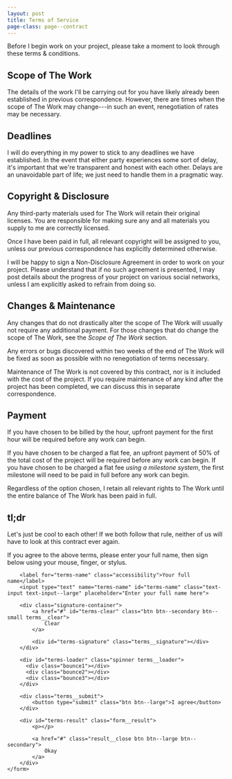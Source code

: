 ```yaml
---
layout: post
title: Terms of Service
page-class: page--contract
---
```



<p class="post__intro">
  Before I begin work on your project, please take a moment to look through these terms &amp; conditions.
</p>

## Scope of The Work

The details of the work I'll be carrying out for you have likely already been established in previous correspondence. However, there are times when the scope of The Work may change---in such an event, renegotiation of rates may be necessary.

## Deadlines

I will do everything in my power to stick to any deadlines we have established. In the event that either party experiences some sort of delay, it's important that we're transparent and honest with each other. Delays are an unavoidable part of life; we just need to handle them in a pragmatic way.

## Copyright & Disclosure

Any third-party materials used for The Work will retain their original licenses. You are responsible for making sure any and all materials you supply to me are correctly licensed.

Once I have been paid in full, all relevant copyright will be assigned to you, unless our previous correspondence has explicitly determined otherwise.

I will be happy to sign a Non-Disclosure Agreement in order to work on your project. Please understand that if no such agreement is presented, I may post details about the progress of your project on various social networks, unless I am explicitly asked to refrain from doing so.

## Changes & Maintenance

Any changes that do not drastically alter the scope of The Work will usually not require any additional payment. For those changes that do change the scope of The Work, see the *Scope of The Work* section.

Any errors or bugs discovered within two weeks of the end of The Work will be fixed as soon as possible with no renegotiation of terms necessary.

Maintenance of The Work is not covered by this contract, nor is it included with the cost of the project. If you require maintenance of any kind after the project has been completed, we can discuss this in separate correspondence.

## Payment

If you have chosen to be billed by the hour, upfront payment for the first hour will be required before any work can begin.

If you have chosen to be charged a flat fee, an upfront payment of 50% of the total cost of the project will be required before any work can begin. If you have chosen to be charged a flat fee *using a milestone system*, the first milestone will need to be paid in full before any work can begin.

Regardless of the option chosen, I retain all relevant rights to The Work until the entire balance of The Work has been paid in full.

## tl;dr

Let's just be cool to each other! If we both follow that rule, neither of us will have to look at this contract ever again.

<div>
    <form id="terms-form" class="terms" method="post" action="signature-post-mail.php">
        <p>If you agree to the above terms, please enter your full name, then sign below using your mouse, finger, or stylus.</p>

        <label for="terms-name" class="accessibility">Your full name</label>
        <input type="text" name="terms-name" id="terms-name" class="text-input text-input--large" placeholder="Enter your full name here">

        <div class="signature-container">
            <a href="#" id="terms-clear" class="btn btn--secondary btn--small terms__clear">
                Clear
            </a>

            <div id="terms-signature" class="terms__signature"></div>
        </div>

        <div id="terms-loader" class="spinner terms__loader">
          <div class="bounce1"></div>
          <div class="bounce2"></div>
          <div class="bounce3"></div>
        </div>

        <div class="terms__submit">
            <button type="submit" class="btn btn--large">I agree</button>
        </div>

        <div id="terms-result" class="form__result">
            <p></p>

            <a href="#" class="result__close btn btn--large btn--secondary">
                Okay
            </a>
        </div>
    </form>
</div>

<script src="jSignature.min.js"></script>
<script>
    (function($){
        var sigArea = $('#terms-signature');

        $(sigArea).jSignature();

        var form = $('#terms-form'),
            formLoader = $('#terms-loader'),
            formResult = $('#terms-result'),
            formResultText = $('#terms-result > p');

        $(form).submit(function(event) {
            event.preventDefault();

            $(formLoader).show();

            var dataPair = $(sigArea).jSignature('getData', 'base30');
            var formData = $(form).serialize() + '&terms-signature=' + dataPair[1];

            $.ajax({
                type: 'POST',
                url: $(form).attr('action'),
                data: formData
            })
            .done(function(response) {
                $(formLoader).hide();
                $(formResult).removeClass('form__result--error');
                $(formResult).addClass('form__result--visible form__result--success');

                $(sigArea).jSignature('reset');
                $('#terms-clear').hide();
                $('#terms-name').val('');
                $(formResultText).text(response);
            })
            .fail(function(data) {
                $(formLoader).hide();
                $(formResult).removeClass('form__result--success');
                $(formResult).addClass('form__result--visible form__result--error');

                if (data.responseText !== '') {
                    $(formResultText).text(data.responseText);
                } else {
                    $(formResultText).text('Sorry, an error occurred :(');
                }
            });
        });

        $('.result__close').click(function(e) {
            e.preventDefault();
            $(formLoader).hide();
            $(formResult).removeClass('form__result--visible');
        });

        $(document).ready(function() {
            $('#terms-clear').hide();

            $(sigArea).bind('change', function(e) {
                $('#terms-clear').show();
            });

            $('#terms-clear').click(function(e) {
                e.preventDefault();
                $(sigArea).jSignature('reset');
                $(this).blur().hide();
            })
        });
    })(jQuery);
</script>
